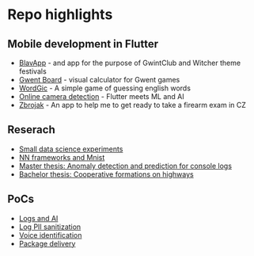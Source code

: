 # Repo highlights

## Mobile development in Flutter

- [BlavApp](https://github.com/OBorovec/BlavApp) - and app for the purpose of GwintClub and Witcher theme festivals
- [Gwent Board](https://github.com/OBorovec/GwentBoard) - visual calculator for Gwent games
- [WordGic](https://github.com/OBorovec/WordGic) - A simple game of guessing english words
- [Online camera detection](https://github.com/OBorovec/FlutterOnlineDetectionApp) - Flutter meets ML and AI
- [Zbrojak](https://github.com/OBorovec/Zbrojak) - An app to help me to get ready to take a firearm exam in CZ

## Reserach

- [Small data science experiments](https://github.com/OBorovec/ds-experiments)
- [NN frameworks and Mnist](https://github.com/OBorovec/MnistAndNN)
- [Master thesis: Anomaly detection and prediction for console logs](https://github.com/OBorovec/AnomalyDetectionAndPrediction)
- [Bachelor thesis: Cooperative formations on highways](https://github.com/OBorovec/CooperativeFormationsOnHighway)

## PoCs
- [Logs and AI](https://github.com/OBorovec/log-ai)
- [Log PII sanitization](https://github.com/OBorovec/log-pii-sanitization)
- [Voice identification](https://github.com/OBorovec/voice-identification)
- [Package delivery](https://github.com/OBorovec/package-delivery)
